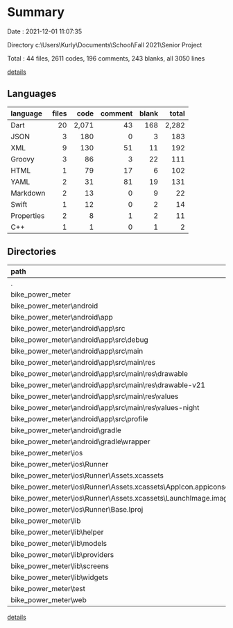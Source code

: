 # Summary

Date : 2021-12-01 11:07:35

Directory c:\Users\Kurly\Documents\School\Fall 2021\Senior Project

Total : 44 files,  2611 codes, 196 comments, 243 blanks, all 3050 lines

[details](details.md)

## Languages
| language | files | code | comment | blank | total |
| :--- | ---: | ---: | ---: | ---: | ---: |
| Dart | 20 | 2,071 | 43 | 168 | 2,282 |
| JSON | 3 | 180 | 0 | 3 | 183 |
| XML | 9 | 130 | 51 | 11 | 192 |
| Groovy | 3 | 86 | 3 | 22 | 111 |
| HTML | 1 | 79 | 17 | 6 | 102 |
| YAML | 2 | 31 | 81 | 19 | 131 |
| Markdown | 2 | 13 | 0 | 9 | 22 |
| Swift | 1 | 12 | 0 | 2 | 14 |
| Properties | 2 | 8 | 1 | 2 | 11 |
| C++ | 1 | 1 | 0 | 1 | 2 |

## Directories
| path | files | code | comment | blank | total |
| :--- | ---: | ---: | ---: | ---: | ---: |
| . | 44 | 2,611 | 196 | 243 | 3,050 |
| bike_power_meter | 44 | 2,611 | 196 | 243 | 3,050 |
| bike_power_meter\android | 12 | 163 | 53 | 33 | 249 |
| bike_power_meter\android\app | 8 | 122 | 52 | 22 | 196 |
| bike_power_meter\android\app\src | 7 | 69 | 49 | 9 | 127 |
| bike_power_meter\android\app\src\debug | 1 | 4 | 3 | 1 | 8 |
| bike_power_meter\android\app\src\main | 5 | 61 | 43 | 7 | 111 |
| bike_power_meter\android\app\src\main\res | 4 | 26 | 32 | 6 | 64 |
| bike_power_meter\android\app\src\main\res\drawable | 1 | 4 | 7 | 2 | 13 |
| bike_power_meter\android\app\src\main\res\drawable-v21 | 1 | 4 | 7 | 2 | 13 |
| bike_power_meter\android\app\src\main\res\values | 1 | 9 | 9 | 1 | 19 |
| bike_power_meter\android\app\src\main\res\values-night | 1 | 9 | 9 | 1 | 19 |
| bike_power_meter\android\app\src\profile | 1 | 4 | 3 | 1 | 8 |
| bike_power_meter\android\gradle | 1 | 5 | 1 | 1 | 7 |
| bike_power_meter\android\gradle\wrapper | 1 | 5 | 1 | 1 | 7 |
| bike_power_meter\ios | 7 | 222 | 2 | 9 | 233 |
| bike_power_meter\ios\Runner | 7 | 222 | 2 | 9 | 233 |
| bike_power_meter\ios\Runner\Assets.xcassets | 3 | 148 | 0 | 4 | 152 |
| bike_power_meter\ios\Runner\Assets.xcassets\AppIcon.appiconset | 1 | 122 | 0 | 1 | 123 |
| bike_power_meter\ios\Runner\Assets.xcassets\LaunchImage.imageset | 2 | 26 | 0 | 3 | 29 |
| bike_power_meter\ios\Runner\Base.lproj | 2 | 61 | 2 | 2 | 65 |
| bike_power_meter\lib | 19 | 2,057 | 33 | 161 | 2,251 |
| bike_power_meter\lib\helper | 2 | 282 | 9 | 25 | 316 |
| bike_power_meter\lib\models | 4 | 115 | 0 | 27 | 142 |
| bike_power_meter\lib\providers | 3 | 224 | 15 | 22 | 261 |
| bike_power_meter\lib\screens | 8 | 1,301 | 9 | 79 | 1,389 |
| bike_power_meter\lib\widgets | 1 | 65 | 0 | 4 | 69 |
| bike_power_meter\test | 1 | 14 | 10 | 7 | 31 |
| bike_power_meter\web | 2 | 114 | 17 | 7 | 138 |

[details](details.md)